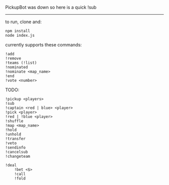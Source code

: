 PickupBot was down so here is a quick !sub

___

to run, clone and:

    npm install
    node index.js

currently supports these commands:

	
    !add
    !remove
    !teams (!list)
    !nominated
    !nominate <map_name>
    !end
    !vote <number>

TODO:

    !pickup <players>
    !sub
    !captain <red | blue> <player>
    !pick <player>
    !red | !blue <player>
    !shuffle
    !map <map_name>
    !hold
    !unhold
    !transfer
    !veto
    !sendinfo
    !cancelsub
    !changeteam
    
    !deal
	    !bet <$>
	    !call
	    !fold